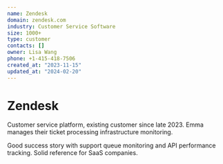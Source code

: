 ```yaml
---
name: Zendesk
domain: zendesk.com
industry: Customer Service Software
size: 1000+
type: customer
contacts: []
owner: Lisa Wang
phone: +1-415-418-7506
created_at: "2023-11-15"
updated_at: "2024-02-20"
---
```


# Zendesk

Customer service platform, existing customer since late 2023. Emma manages their ticket processing infrastructure monitoring.

Good success story with support queue monitoring and API performance tracking. Solid reference for SaaS companies.